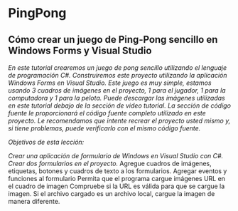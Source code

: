 # PingPong

## Cómo crear un juego de Ping-Pong sencillo en Windows Forms y Visual Studio

_En este tutorial crearemos un juego de pong sencillo utilizando el lenguaje de programación C#. Construiremos este proyecto utilizando la aplicación Windows Forms en Visual Studio. Este juego es muy simple, estamos usando 3 cuadros de imágenes en el proyecto, 1 para el jugador, 1 para la computadora y 1 para la pelota. Puede descargar las imágenes utilizadas en este tutorial debajo de la sección de video tutorial. La sección de código fuente le proporcionará el código fuente completo utilizado en este proyecto. Le recomendamos que intente recrear el proyecto usted mismo y, si tiene problemas, puede verificarlo con el mismo código fuente._

_Objetivos de esta lección:_

_Crear una aplicación de formulario de Windows en Visual Studio con C#._
_Crear dos formularios en el proyecto._
Agregue cuadros de imágenes, etiquetas, botones y cuadros de texto a los formularios.
Agregar eventos y funciones al formulario
Permita que el programa cargue imágenes URL en el cuadro de imagen
Compruebe si la URL es válida para que se cargue la imagen.
Si el archivo cargado es un archivo local, cargue la imagen de manera diferente.

